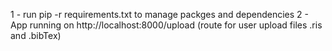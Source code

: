 1 - run pip -r requirements.txt to manage packges and dependencies
2 - App running on http://localhost:8000/upload (route for user upload files .ris and .bibTex)

